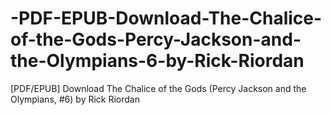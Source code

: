 # -PDF-EPUB-Download-The-Chalice-of-the-Gods-Percy-Jackson-and-the-Olympians-6-by-Rick-Riordan
[PDF/EPUB] Download The Chalice of the Gods (Percy Jackson and the Olympians, #6) by Rick Riordan
